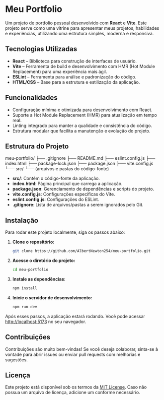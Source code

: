 # Meu Portfolio

Um projeto de portfolio pessoal desenvolvido com **React** e **Vite**. Este projeto serve como uma vitrine para apresentar meus projetos, habilidades e experiências, utilizando uma estrutura simples, moderna e responsiva.

## Tecnologias Utilizadas

- **React** – Biblioteca para construção de interfaces de usuário.
- **Vite** – Ferramenta de build e desenvolvimento com HMR (Hot Module Replacement) para uma experiência mais ágil.
- **ESLint** – Ferramenta para análise e padronização do código.
- **HTML/CSS** – Base para a estrutura e estilização da aplicação.

## Funcionalidades

- Configuração mínima e otimizada para desenvolvimento com React.
- Suporte a Hot Module Replacement (HMR) para atualização em tempo real.
- Linting integrado para manter a qualidade e consistência do código.
- Estrutura modular que facilita a manutenção e evolução do projeto.

## Estrutura do Projeto

meu-portfolio/
├── .gitignore
├── README.md
├── eslint.config.js
├── index.html
├── package-lock.json
├── package.json
├── vite.config.js
└── src/
    └── (arquivos e pastas do código-fonte)

- **src/**: Contém o código-fonte da aplicação.
- **index.html**: Página principal que carrega a aplicação.
- **package.json**: Gerenciamento de dependências e scripts do projeto.
- **vite.config.js**: Configurações específicas do Vite.
- **eslint.config.js**: Configurações do ESLint.
- **.gitignore**: Lista de arquivos/pastas a serem ignorados pelo Git.

## Instalação

Para rodar este projeto localmente, siga os passos abaixo:

1. **Clone o repositório:**

   ```bash
   git clone https://github.com/AlbertNewton254/meu-portfolio.git
   ```

2. **Acesse o diretório do projeto:**

   ```bash
   cd meu-portfolio
   ```

3. **Instale as dependências:**

   ```bash
   npm install
   ```

4. **Inicie o servidor de desenvolvimento:**

   ```bash
   npm run dev
   ```

Após esses passos, a aplicação estará rodando. Você pode acessar [http://localhost:5173](http://localhost:5173) no seu navegador.

## Contribuições

Contribuições são muito bem-vindas! Se você deseja colaborar, sinta-se à vontade para abrir issues ou enviar pull requests com melhorias e sugestões.

## Licença

Este projeto está disponível sob os termos da [MIT License](LICENSE). Caso não possua um arquivo de licença, adicione um conforme necessário.